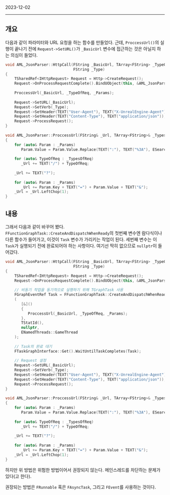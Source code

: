 

2023-12-02

----


## 개요
다음과 같이 파라미터와 URL 요청을 하는 함수를 만들었다.
근데, `ProccessUrl()`의 실행이 끝나기 전에 `Request->SetURL()`가 `_BasicUrl` 변수에 접근하는 것은 아닐지 하는 의심이 들었다.
```cpp
void AML_JsonParser::HttpCall(FString _BasicUrl, TArray<FString> _TypeOfReq, TMap<FString, FString> _Params,  
                              FString _Type)  
{  
    TSharedRef<IHttpRequest> Request = Http->CreateRequest();  
    Request->OnProcessRequestComplete().BindUObject(this, &AML_JsonParser::OnResponseReceived);  
  
    ProccessUrl(_BasicUrl, _TypeOfReq, _Params);  
  
    Request->SetURL(_BasicUrl);  
    Request->SetVerb(_Type);  
    Request->SetHeader(TEXT("User-Agent"), TEXT("X-UnrealEngine-Agent"));  
    Request->SetHeader(TEXT("Content-Type"), TEXT("application/json"));  
    Request->ProcessRequest();  
}  
  
void AML_JsonParser::ProccessUrl(FString& _Url, TArray<FString>& _TypesOfReq, TMap<FString, FString>& _Params)  
{  
    for (auto& Param : _Params)  
       Param.Value = Param.Value.Replace(TEXT(":"), TEXT("%3A"), ESearchCase::CaseSensitive);  
  
    for (auto& TypeOfReq : _TypesOfReq)  
       _Url += TEXT("/") + TypeOfReq;  
  
    _Url += TEXT("?");  
  
    for (auto& Param : _Params)  
       _Url += Param.Key + TEXT("=") + Param.Value + TEXT("&");  
    _Url = _Url.LeftChop(1);  
}
```

## 내용
그래서 다음과 같이 바꾸어 봤다.
`FFunctionGraphTask::CreateAndDispatchWhenReady`의 첫번째 변수엔 람다식이나 다른 함수가 들어가고, 이것이 `Task` 변수가 가리키는 작업이 된다.
세번째 변수는 이 `Task`가 실행되기 전에 완료되어야 하는 사항이다.
여기선 딱히 없으므로 `nullptr`이 들어갔다.
```cpp
void AML_JsonParser::HttpCall(FString _BasicUrl, TArray<FString> _TypeOfReq, TMap<FString, FString> _Params,  
                              FString _Type)  
{  
    TSharedRef<IHttpRequest> Request = Http->CreateRequest();  
    Request->OnProcessRequestComplete().BindUObject(this, &AML_JsonParser::OnResponseReceived);  
  
    // 비동기 작업을 동기적으로 실행하기 위해 TGraphTask 사용  
    FGraphEventRef Task = FFunctionGraphTask::CreateAndDispatchWhenReady  
    (  
       [&]()  
       {  
          ProccessUrl(_BasicUrl, _TypeOfReq, _Params);  
       },  
       TStatId(),  
       nullptr,  
       ENamedThreads::GameThread  
    );  
  
    // Task의 완료 대기  
    FTaskGraphInterface::Get().WaitUntilTaskCompletes(Task);  
  
    // Request 설정  
    Request->SetURL(_BasicUrl);  
    Request->SetVerb(_Type);  
    Request->SetHeader(TEXT("User-Agent"), TEXT("X-UnrealEngine-Agent"));  
    Request->SetHeader(TEXT("Content-Type"), TEXT("application/json"));  
    Request->ProcessRequest();  
}  
  
void AML_JsonParser::ProccessUrl(FString& _Url, TArray<FString>& _TypesOfReq, TMap<FString, FString>& _Params)  
{  
    for (auto& Param : _Params)  
       Param.Value = Param.Value.Replace(TEXT(":"), TEXT("%3A"), ESearchCase::CaseSensitive);  
  
    for (auto& TypeOfReq : _TypesOfReq)  
       _Url += TEXT("/") + TypeOfReq;  
  
    _Url += TEXT("?");  
  
    for (auto& Param : _Params)  
       _Url += Param.Key + TEXT("=") + Param.Value + TEXT("&");  
    _Url = _Url.LeftChop(1);  
}
```

하지만 위 방법은 위험한 방법이어서 권장되지 않는다.
메인스레드를 차단하는 문제가 있다(고 한다).

권장되는 방법은 `FRunnable` 혹은 `FAsyncTask`, 그리고 `FEvent`를 사용하는 것이다.
